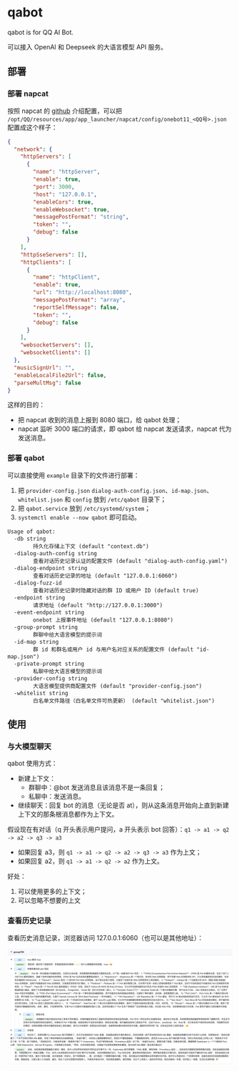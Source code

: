 # qabot

qabot is for QQ AI Bot.

可以接入 OpenAI 和 Deepseek 的大语言模型 API 服务。

## 部署

### 部署 napcat

按照 napcat 的 [github](https://github.com/NapNeko/NapCatQQ) 介绍配置，可以把 `/opt/QQ/resources/app/app_launcher/napcat/config/onebot11_<QQ号>.json` 配置成这个样子：

```json
{
  "network": {
    "httpServers": [
      {
        "name": "httpServer",
        "enable": true,
        "port": 3000,
        "host": "127.0.0.1",
        "enableCors": true,
        "enableWebsocket": true,
        "messagePostFormat": "string",
        "token": "",
        "debug": false
      }
    ],
    "httpSseServers": [],
    "httpClients": [
      {
        "name": "httpClient",
        "enable": true,
        "url": "http://localhost:8080",
        "messagePostFormat": "array",
        "reportSelfMessage": false,
        "token": "",
        "debug": false
      }
    ],
    "websocketServers": [],
    "websocketClients": []
  },
  "musicSignUrl": "",
  "enableLocalFile2Url": false,
  "parseMultMsg": false
}
```

这样的目的：

- 把 napcat 收到的消息上报到 8080 端口，给 qabot 处理；
- napcat 监听 3000 端口的请求，即 qabot 给 napcat 发送请求，napcat 代为发送消息。

### 部署 qabot

可以直接使用 `example` 目录下的文件进行部署：

1. 把 `provider-config.json` `dialog-auth-config.json`、`id-map.json`、`whitelist.json` 和 `config` 放到 `/etc/qabot` 目录下；
2. 把 `qabot.service` 放到 `/etc/systemd/system`；
3. `systemctl enable --now qabot` 即可启动。

```console
Usage of qabot:
  -db string
        持久化存储上下文 (default "context.db")
  -dialog-auth-config string
        查看对话历史记录认证的配置文件 (default "dialog-auth-config.yaml")
  -dialog-endpoint string
        查看对话历史记录的地址 (default "127.0.0.1:6060")
  -dialog-fuzz-id
        查看对话历史记录时隐藏对话的群 ID 或用户 ID (default true)
  -endpoint string
        请求地址 (default "http://127.0.0.1:3000")
  -event-endpoint string
        onebot 上报事件地址 (default "127.0.0.1:8080")
  -group-prompt string
        群聊中给大语言模型的提示词
  -id-map string
        群 id 和群名或用户 id 与用户名对应关系的配置文件 (default "id-map.json")
  -private-prompt string
        私聊中给大语言模型的提示词
  -provider-config string
        大语言模型提供商配置文件 (default "provider-config.json")
  -whitelist string
        白名单文件路径（白名单文件可热更新） (default "whitelist.json")
```

## 使用

### 与大模型聊天

qabot 使用方式：

- 新建上下文：
    - 群聊中：@bot 发送消息且该消息不是一条回复；
    - 私聊中：发送消息。
- 继续聊天：回复 bot 的消息（无论是否 at），则从这条消息开始向上直到新建上下文的那条根消息都作为上下文。

假设现在有对话（q 开头表示用户提问，a 开头表示 bot 回答）：`q1 -> a1 -> q2 -> a2 -> q3 -> a3`

- 如果回复 a3，则 `q1 -> a1 -> q2 -> a2 -> q3 -> a3` 作为上文；
- 如果回复 a2，则 `q1 -> a1 -> q2 -> a2` 作为上文。

好处：

1. 可以使用更多的上下文；
2. 可以忽略不想要的上文

### 查看历史记录

查看历史消息记录，浏览器访问 127.0.0.1:6060（也可以是其他地址）：

![网页端查看历史记录](images/history.png)
